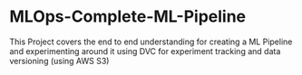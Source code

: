 # MLOps-Complete-ML-Pipeline
This Project covers the end to end understanding for creating a ML Pipeline and experimenting around it using DVC for experiment tracking and data versioning (using AWS S3)
